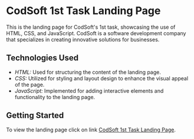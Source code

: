 # CodSoft 1st Task Landing Page

This is the landing page for CodSoft's 1st task, showcasing the use of HTML, CSS, and JavaScript. CodSoft is a software development company that specializes in creating innovative solutions for businesses.

## Technologies Used

- *HTML:* Used for structuring the content of the landing page.
- *CSS:* Utilized for styling and layout design to enhance the visual appeal of the page.
- *JavaScript:* Implemented for adding interactive elements and functionality to the landing page.

## Getting Started

To view the landing page click on link [CodSoft 1st Task Landing Page](https://humamokashi.github.io/CodSoft_level1_task1/).



